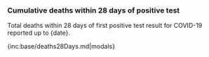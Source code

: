 ﻿### Cumulative deaths within 28 days of positive test

Total deaths within 28 days of first positive test result for COVID-19 reported up to {date}.

{inc:base/deaths28Days.md|modals}
